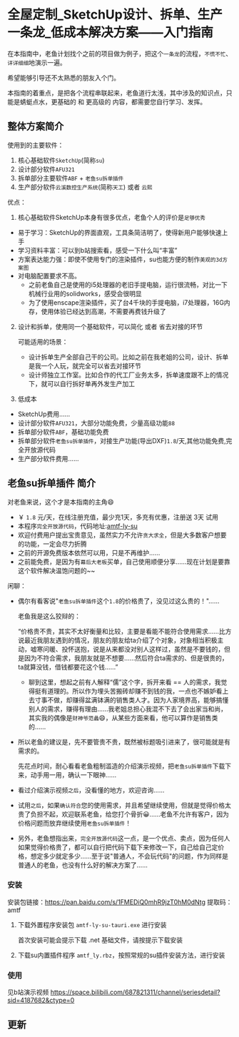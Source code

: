 # 全屋定制_SketchUp设计、拆单、生产一条龙_低成本解决方案——入门指南
在本指南中，老鱼计划找个之前的项目做为例子，把这个`一条龙`的流程，`不慌不忙`、`详详细细`地演示一遍。

希望能够引导还不太熟悉的朋友入个门。

本指南的着重点，是把各个流程串联起来，老鱼道行太浅，其中涉及的知识点，只能是蜻蜓点水，更基础的 和 更高级的 内容，都需要您自行学习、发挥。

## 整体方案简介
使用到的主要软件：
1. 核心基础软件`SketchUp`(简称`su`)
2. 设计部分软件`AFU321`
3. 拆单部分主要软件`ABF` + `老鱼su拆单插件`
5. 生产部分软件`云溪数控生产系统`(简称`天工`) 或者 `云熙`

优点：
1. 核心基础软件SketchUp本身有很多优点，老鱼个人的评价是`足够优秀`
  + 易于学习：SketchUp的界面直观，工具条简洁明了，使得新用户能够快速上手
  + 学习资料丰富：可以到b站搜索看，感受一下什么叫“丰富”
  + 方案表达能力强：即使不使用专门的渲染插件，su也能方便的制作`美观的3d方案图`
  + 对电脑配置要求不高。
    + 之前老鱼自己是使用的i5处理器的老旧手提电脑，运行很流畅，对比一下机械行业用的solidworks，感受会很明显
    + 为了使用enscape渲染插件，买了台4千块的手提电脑，i7处理器，16G内存，使用体验已经达到高潮，不需要再费钱升级了

2. 设计和拆单，使用同一个基础软件，可以简化 或者 省去对接的环节

    可能适用的场景：
    + 设计拆单生产全部自己干的公司。比如之前在我老姐的公司，设计、拆单是我一个人玩，就完全可以省去对接环节
    + 设计师独立工作室。比如合作的代工厂业务太多，拆单速度跟不上的情况下，就可以自行拆好单再外发生产加工

3. 低成本
  + SketchUp费用……
  + 设计部分软件`AFU321`，大部分功能免费，少量高级功能`88`
  + 拆单部分软件`ABF`，基础功能免费
  + 拆单部分软件`老鱼su拆单插件`，对接生产功能(导出DXF)`1.8`/天,其他功能免费,完全开放源代码
  + 生产部分软件费用……

## 老鱼su拆单插件 简介
对老鱼来说，这个才是本指南的主角😄

+ ￥ `1.8` 元/天，在线注册充值，最少充1天，多充有优惠，注册送 3天 试用
+ 本程序`完全开放源代码`，代码地址:[amtf-ly-su](https://gitee.com/yiguxianyun/amtf-ly-su)
+ 欢迎付费用户提出宝贵意见，虽然实力不允许`贪大求全`，但是大多数客户想要的功能，一定会尽力折腾
+ 之前的开源免费版本依然可以用，只是不再维护……
+ 之前能免费，是因为有`幕后大老板`买单，自己使用顺便分享……现在计划是要靠这个软件解决温饱问题的~~

闲聊：
+ 偶尔有看客说"`老鱼su拆单插件`这个`1.8`的价格贵了，没见过这么贵的！"……
 
  老鱼我是这么狡辩的：

  “价格贵不贵，其实不太好衡量和比较，主要是看能不能符合使用需求……比方说最近我朋友遇到的情况，朋友的朋友给ta介绍了个对象，对象相当积极主动，嘘寒问暖、投怀送抱，说是从来都没对别人这样过，虽然是不要钱的，但是因为不符合需求，我朋友就是不想要……然后符合ta需求的、但是很贵的，ta就算没钱，借钱都要花这个钱……”

  + 聊到这里，想起之前有人解释“儒”这个字，拆开来看 == 人的需求，我觉得挺有道理的。所以作为埋头苦搬砖却赚不到钱的我，一点也不嫉妒看上去寸事不做，却赚得盆满钵满的销售类人才。因为人家境界高，能够搞懂别人的需求，赚得有理由……我老姐总担心我混不下去了会出家当和尚，其实我的偶像是`财神爷范蠡`😄，从某些方面来看，他可以算作是销售类的……

+ 所以老鱼的建议是，先不要管贵不贵，既然被标题吸引进来了，很可能就是有需求的。

  先花点时间，耐心看看老鱼粗制滥造的介绍演示视频，把`老鱼su拆单插件`下载下来，动手用一用，确认一下眼神……
+ 看过介绍演示视频`之后`，没看懂的地方，欢迎咨询……
+ 试用`之后`，如果`确认符合`您的使用需求，并且希望继续使用，但就是觉得价格太贵了负担不起，欢迎联系老鱼，给您打个骨折😀……老鱼不允许有客户，因为价格问题而放弃继续使用`老鱼su拆单插件`！
+ 另外，老鱼想指出来，`完全开放源代码`这一点，是一个优点、卖点，因为任何人如果觉得价格贵了，都可以自行把代码下载下来修改一下，自己给自己定价格，想定多少就定多少……至于说"普通人，不会玩代码"的问题，作为同样是普通人的老鱼，也没有什么好的解决方案了……

### 安装
安装包链接：https://pan.baidu.com/s/1FMEDiQ0mhR9jzT0hM0dNtg 
提取码：amtf

1. 下载外置程序安装包 `amtf-ly-su-tauri.exe` 进行安装

    首次安装可能会提示下载 .net 基础文件，请按提示下载安装

2. 下载su内置插件程序 `amtf_ly.rbz`，按照常规的su插件安装方法，进行安装


### 使用
见b站演示视频 https://space.bilibili.com/687821311/channel/seriesdetail?sid=4187682&ctype=0


## 更新
<agx/>





<script setup>
import agx from "./更新日志.vue"
// import tuoz from "./拖拽.vue"
</script>


